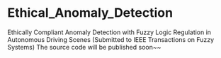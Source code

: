 # Ethical_Anomaly_Detection
Ethically Compliant Anomaly Detection with Fuzzy Logic Regulation in Autonomous Driving Scenes (Submitted to IEEE Transactions on Fuzzy Systems)
The source code will be published soon~~
